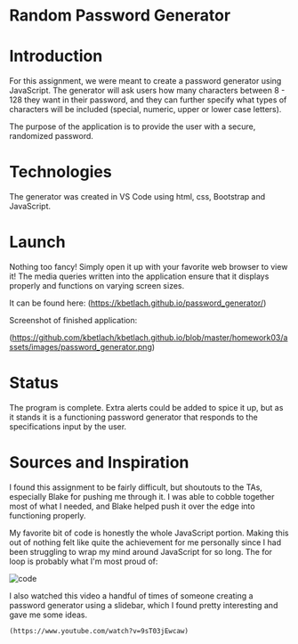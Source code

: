# Random Password Generator

# Introduction

For this assignment, we were meant to create a password generator using JavaScript. The generator will ask users how many characters between 8 - 128 they want in their password, and they can further specify what types of characters will be included (special, numeric, upper or lower case letters). 

The purpose of the application is to provide the user with a secure, randomized password.

# Technologies

The generator was created in VS Code using html, css, Bootstrap and JavaScript. 

# Launch

Nothing too fancy! Simply open it up with your favorite web browser to view it! The media queries written into the application ensure that it displays properly and functions on varying screen sizes.

It can be found here: (https://kbetlach.github.io/password_generator/)

Screenshot of finished application:

(https://github.com/kbetlach/kbetlach.github.io/blob/master/homework03/assets/images/password_generator.png)

# Status

The program is complete. Extra alerts could be added to spice it up, but as it stands it is a functioning password generator that responds to the specifications input by the user.

# Sources and Inspiration

I found this assignment to be fairly difficult, but shoutouts to the TAs, especially Blake for pushing me through it. I was able to cobble together most of what I needed, and Blake helped push it over the edge into functioning properly.

My favorite bit of code is honestly the whole JavaScript portion. Making this out of nothing felt like quite the achievement for me personally since I had been struggling to wrap my mind around JavaScript for so long. The for loop is probably what I'm most proud of:

![code](https://user-images.githubusercontent.com/53587397/72469428-fc94dd00-37a4-11ea-9401-c305c61aa807.png)

I also watched this video a handful of times of someone creating a password generator using a slidebar, which I found pretty interesting and gave me some ideas.

    (https://www.youtube.com/watch?v=9sT03jEwcaw)